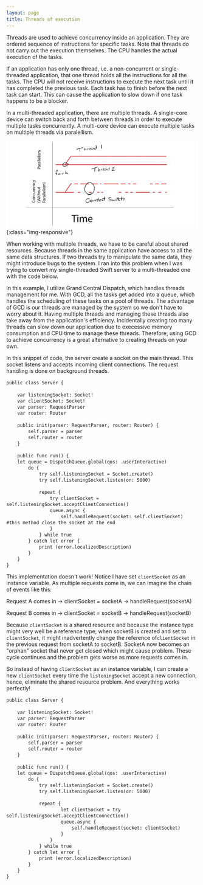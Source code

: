 ```yaml
---
layout: page
title: Threads of execution
---
```


Threads are used to achieve concurrency inside an application. They are ordered sequence of instructions for specific tasks. Note that threads do not carry out the execution themselves. The CPU handles the actual execution of the tasks.

If an application has only one thread, i.e. a non-concurrent or single-threaded application, that one thread holds all the instructions for all the tasks. The CPU will not receive instructions to execute the next task until it has completed the previous task. Each task has to finish before the next task can start. This can cause the application to slow down if one task happens to be a blocker.  

In a multi-threaded application, there are multiple threads. A single-core device can switch back and forth between threads in order to execute multiple tasks concurrently. A multi-core device can execute multiple tasks on multiple threads via paralellism. 

![](/images/concurrency.png){:class="img-responsive"}


When working with multiple threads, we have to be careful about shared resources. Because threads in the same application have access to all the same data structures. If two threads try to manipulate the same data, they might introduce bugs to the system. I ran into this problem when I was trying to convert my single-threaded Swift server to a multi-threaded one with the code below.

In this example, I utilize Grand Central Dispatch, which handles threads management for me. With GCD, all the tasks get added into a queue, which handles the scheduling of these tasks on a pool of threads. The advantage of GCD is our threads are managed by the system so we don't have to worry about it. Having multiple threads and managing these threads also take away from the application's efficiency. Incidentally creating too many threads can slow down our application due to execessive memory consumption and CPU time to manage these threads. Therefore, using GCD to achieve concurrency is a great alternative to creating threads on your own. 
 
In this snippet of code, the server create a socket on the main thread. This socket listens and accepts incoming client connections. The request handling is done on background threads.
```
public class Server {

    var listeningSocket: Socket!
    var clientSocket: Socket!
    var parser: RequestParser
    var router: Router

    public init(parser: RequestParser, router: Router) {
        self.parser = parser
        self.router = router
    }

    public func run() {
	let queue = DispatchQueue.global(qos: .userInteractive)
        do {
            try self.listeningSocket = Socket.create()
            try self.listeningSocket.listen(on: 5000)

            repeat {
                try clientSocket = self.listeningSocket.acceptClientConnection()
                queue.async {
                    self.handleRequest(socket: self.clientSocket) #this method close the socket at the end
                }
            } while true
        } catch let error {
            print (error.localizedDescription)
        }
    }
}
``` 

This implementation doesn't work! 
Notice I have set `clientSocket` as an instance variable. As multiple requests come in, we can imagine the chain of events like this:
 
Request A comes in -> clientSocket = socketA -> handleRequest(socketA)

Request B comes in -> clientSocket = socketB -> handleRequest(socketB) 

Because `clientSocket` is a shared resource and because the instance type might very well be a reference type, when socketB is created and set to `clientSocket`, it might inadvertently change the reference of`clientSocket` in the previous request from socketA to socketB. SocketA now becomes an "orphan" socket that never get closed which might cause problem. These cycle continues and the problem gets worse as more requests comes in. 

So instead of having `clientSocket` as an instance variable, I can create a new `clientSocket` every time the `listeningSocket` accept a new connection, hence, eliminate the shared resource problem. 
And everything works perfectly!

```
public class Server {

    var listeningSocket: Socket!
    var parser: RequestParser
    var router: Router

    public init(parser: RequestParser, router: Router) {
        self.parser = parser
        self.router = router
    }

    public func run() {
	let queue = DispatchQueue.global(qos: .userInteractive)
        do {
            try self.listeningSocket = Socket.create()
            try self.listeningSocket.listen(on: 5000)

            repeat {
                    let clientSocket = try self.listeningSocket.acceptClientConnection()
                    queue.async {
                        self.handleRequest(socket: clientSocket)
                    }
                }
            } while true
        } catch let error {
            print (error.localizedDescription)
        }
    }
}
```
